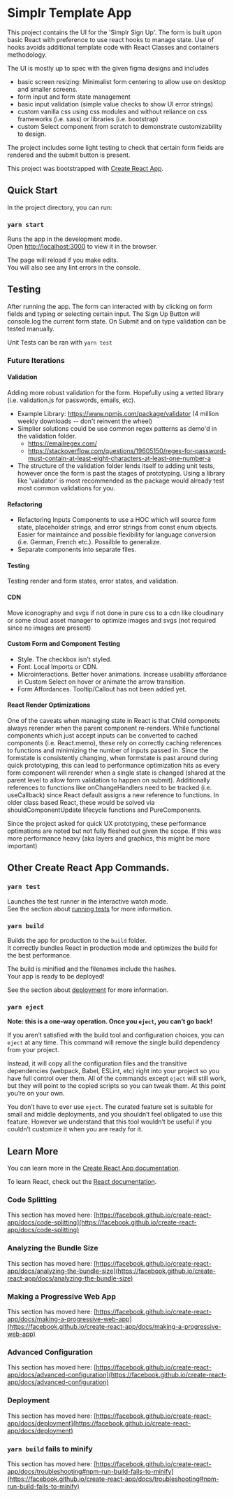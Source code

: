# Simplr Template App

This project contains the UI for the 'Simplr Sign Up'. The form is built upon basic React with preference to use react hooks to manage state. Use of hooks avoids additional template code with React Classes and containers methodology. 

The UI is mostly up to spec with the given figma designs and includes
- basic screen resizing: Minimalist form centering to allow use on desktop and smaller screens.
- form input and form state management
- basic input validation (simple value checks to show UI error strings)
- custom vanilla css using css modules and without reliance on css frameworks (i.e. sass) or libraries (i.e. bootstrap)
- custom Select component from scratch to demonstrate customizability to design. 

The project includes some light testing to check that certain form fields are rendered and the submit button is present.

This project was bootstrapped with [Create React App](https://github.com/facebook/create-react-app).

## Quick Start

In the project directory, you can run:

### `yarn start`

Runs the app in the development mode.\
Open [http://localhost:3000](http://localhost:3000) to view it in the browser.

The page will reload if you make edits.\
You will also see any lint errors in the console.


## Testing 

After running the app. The form can interacted with by clicking on form fields and typing or selecting certain input. The Sign Up Button will console.log the current form state. On Submit and on type validation can be tested manually.

Unit Tests can be ran with `yarn test`

### Future Iterations

#### Validation
Adding more robust validation for the form. Hopefully using a vetted library (i.e. validation.js for passwords, emails, etc). 
- Example Library: https://www.npmjs.com/package/validator (4 million weekly downloads -- don't reinvent the wheel)
- Simplier solutions could be use common regex patterns as demo'd in the validation folder.
  - https://emailregex.com/
  - https://stackoverflow.com/questions/19605150/regex-for-password-must-contain-at-least-eight-characters-at-least-one-number-a  
- The structure of the validation folder lends itself to adding unit tests, however once the form is past the stages of prototyping. Using a library like 'validator' is most recommended as the package would already test most common validations for you.

#### Refactoring
- Refactoring Inputs Components to use a HOC which will source form state, placeholder strings, and error strings from const enum objects. Easier for maintaince and possible flexibility for language conversion (i.e. German, French etc.). Possilble to generalize. 
- Separate components into separate files.

#### Testing 
Testing render and form states, error states, and validation. 

#### CDN 
Move iconography and svgs if not done in pure css to a cdn like cloudinary or some cloud asset manager to optimize images and svgs (not required since no images are present)

#### Custom Form and Component Testing 

- Style. The checkbox isn't styled. 
- Font. Local Imports or CDN.
- Microinteractions. Better hover animations. Increase usability affordance in Custom Select on hover or animate the arrow transition.
- Form Affordances. Tooltip/Callout has not been added yet. 

#### React Render Optimizations
One of the caveats when managing state in React is that Child componets always rerender when the parent component re-renders. While functional components which just accept inputs can be converted to cached components (i.e. React.memo), these rely on correctly caching references to functions and minimizing the number of inputs passed in. Since the formstate is consistently changing, when formstate is past around during quick prototyping, this can lead to performance optimization hits as every form component will rerender when a single state is changed (shared at the parent level to allow form validation to happen on submit). Additionally references to functions like onChangeHandlers need to be tracked (i.e. useCallback) since React default assigns a new reference to functions. In older class based React, these would be solved via shouldComponentUpdate lifecycle functions and PureComponents.

Since the project asked for quick UX prototyping, these performance optimations are noted but not fully fleshed out given the scope. If this was more performance heavy (aka layers and graphics, this might be more important)

## Other Create React App Commands. 

### `yarn test`

Launches the test runner in the interactive watch mode.\
See the section about [running tests](https://facebook.github.io/create-react-app/docs/running-tests) for more information.

### `yarn build`

Builds the app for production to the `build` folder.\
It correctly bundles React in production mode and optimizes the build for the best performance.

The build is minified and the filenames include the hashes.\
Your app is ready to be deployed!

See the section about [deployment](https://facebook.github.io/create-react-app/docs/deployment) for more information.

### `yarn eject`

**Note: this is a one-way operation. Once you `eject`, you can’t go back!**

If you aren’t satisfied with the build tool and configuration choices, you can `eject` at any time. This command will remove the single build dependency from your project.

Instead, it will copy all the configuration files and the transitive dependencies (webpack, Babel, ESLint, etc) right into your project so you have full control over them. All of the commands except `eject` will still work, but they will point to the copied scripts so you can tweak them. At this point you’re on your own.

You don’t have to ever use `eject`. The curated feature set is suitable for small and middle deployments, and you shouldn’t feel obligated to use this feature. However we understand that this tool wouldn’t be useful if you couldn’t customize it when you are ready for it.

## Learn More

You can learn more in the [Create React App documentation](https://facebook.github.io/create-react-app/docs/getting-started).

To learn React, check out the [React documentation](https://reactjs.org/).

### Code Splitting

This section has moved here: [https://facebook.github.io/create-react-app/docs/code-splitting](https://facebook.github.io/create-react-app/docs/code-splitting)

### Analyzing the Bundle Size

This section has moved here: [https://facebook.github.io/create-react-app/docs/analyzing-the-bundle-size](https://facebook.github.io/create-react-app/docs/analyzing-the-bundle-size)

### Making a Progressive Web App

This section has moved here: [https://facebook.github.io/create-react-app/docs/making-a-progressive-web-app](https://facebook.github.io/create-react-app/docs/making-a-progressive-web-app)

### Advanced Configuration

This section has moved here: [https://facebook.github.io/create-react-app/docs/advanced-configuration](https://facebook.github.io/create-react-app/docs/advanced-configuration)

### Deployment

This section has moved here: [https://facebook.github.io/create-react-app/docs/deployment](https://facebook.github.io/create-react-app/docs/deployment)

### `yarn build` fails to minify

This section has moved here: [https://facebook.github.io/create-react-app/docs/troubleshooting#npm-run-build-fails-to-minify](https://facebook.github.io/create-react-app/docs/troubleshooting#npm-run-build-fails-to-minify)
